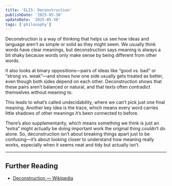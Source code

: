 ```yaml
---
title: 'ELI5: Deconstruction'
publishDate: '2025-05-30'
updateDate: '2025-05-30'
tags: ['philosophy']
---
```


Deconstruction is a way of thinking that helps us see how ideas and language aren’t as simple or solid as they might seem. We usually think words have clear meanings, but deconstruction says meaning is always a bit shaky because words only make sense by being different from other words.

It also looks at binary oppositions—pairs of ideas like “good vs. bad” or “strong vs. weak”—and shows how one side usually gets treated as better, even though both sides depend on each other. Deconstruction shows that these pairs aren’t balanced or natural, and that texts often contradict themselves without meaning to.

This leads to what’s called undecidability, where we can’t pick just one final meaning. Another key idea is the trace, which means every word carries little shadows of other meanings it’s been connected to before.

There’s also supplementarity, which means something we think is just an “extra” might actually be doing important work the original thing couldn’t do alone. So, deconstruction isn’t about breaking things apart just to be confusing—it’s about looking closer to understand how meaning really works, especially when it seems neat and tidy but actually isn’t.

---

## Further Reading

- [Deconstruction — Wikipedia](https://en.wikipedia.org/wiki/Deconstruction)
